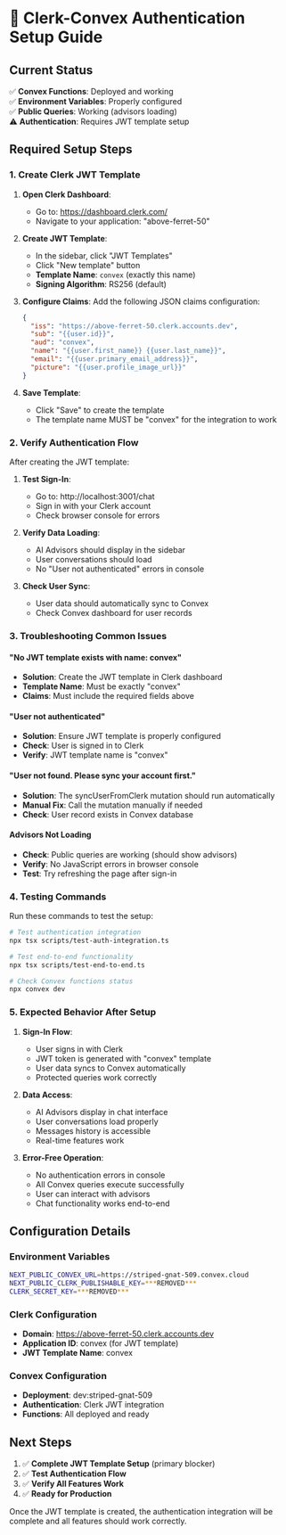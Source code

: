 # 🔐 Clerk-Convex Authentication Setup Guide

## Current Status
✅ **Convex Functions**: Deployed and working  
✅ **Environment Variables**: Properly configured  
✅ **Public Queries**: Working (advisors loading)  
⚠️ **Authentication**: Requires JWT template setup  

## Required Setup Steps

### 1. Create Clerk JWT Template

1. **Open Clerk Dashboard**:
   - Go to: https://dashboard.clerk.com/
   - Navigate to your application: "above-ferret-50"

2. **Create JWT Template**:
   - In the sidebar, click "JWT Templates"
   - Click "New template" button
   - **Template Name**: `convex` (exactly this name)
   - **Signing Algorithm**: RS256 (default)

3. **Configure Claims**:
   Add the following JSON claims configuration:

   ```json
   {
     "iss": "https://above-ferret-50.clerk.accounts.dev",
     "sub": "{{user.id}}",
     "aud": "convex",
     "name": "{{user.first_name}} {{user.last_name}}",
     "email": "{{user.primary_email_address}}",
     "picture": "{{user.profile_image_url}}"
   }
   ```

4. **Save Template**:
   - Click "Save" to create the template
   - The template name MUST be "convex" for the integration to work

### 2. Verify Authentication Flow

After creating the JWT template:

1. **Test Sign-In**:
   - Go to: http://localhost:3001/chat
   - Sign in with your Clerk account
   - Check browser console for errors

2. **Verify Data Loading**:
   - AI Advisors should display in the sidebar
   - User conversations should load
   - No "User not authenticated" errors in console

3. **Check User Sync**:
   - User data should automatically sync to Convex
   - Check Convex dashboard for user records

### 3. Troubleshooting Common Issues

#### "No JWT template exists with name: convex"
- **Solution**: Create the JWT template in Clerk dashboard
- **Template Name**: Must be exactly "convex"
- **Claims**: Must include the required fields above

#### "User not authenticated" 
- **Solution**: Ensure JWT template is properly configured
- **Check**: User is signed in to Clerk
- **Verify**: JWT template name is "convex"

#### "User not found. Please sync your account first."
- **Solution**: The syncUserFromClerk mutation should run automatically
- **Manual Fix**: Call the mutation manually if needed
- **Check**: User record exists in Convex database

#### Advisors Not Loading
- **Check**: Public queries are working (should show advisors)
- **Verify**: No JavaScript errors in browser console
- **Test**: Try refreshing the page after sign-in

### 4. Testing Commands

Run these commands to test the setup:

```bash
# Test authentication integration
npx tsx scripts/test-auth-integration.ts

# Test end-to-end functionality
npx tsx scripts/test-end-to-end.ts

# Check Convex functions status
npx convex dev
```

### 5. Expected Behavior After Setup

1. **Sign-In Flow**:
   - User signs in with Clerk
   - JWT token is generated with "convex" template
   - User data syncs to Convex automatically
   - Protected queries work correctly

2. **Data Access**:
   - AI Advisors display in chat interface
   - User conversations load properly
   - Messages history is accessible
   - Real-time features work

3. **Error-Free Operation**:
   - No authentication errors in console
   - All Convex queries execute successfully
   - User can interact with advisors
   - Chat functionality works end-to-end

## Configuration Details

### Environment Variables
```bash
NEXT_PUBLIC_CONVEX_URL=https://striped-gnat-509.convex.cloud
NEXT_PUBLIC_CLERK_PUBLISHABLE_KEY=***REMOVED***
CLERK_SECRET_KEY=***REMOVED***
```

### Clerk Configuration
- **Domain**: https://above-ferret-50.clerk.accounts.dev
- **Application ID**: convex (for JWT template)
- **JWT Template Name**: convex

### Convex Configuration
- **Deployment**: dev:striped-gnat-509
- **Authentication**: Clerk JWT integration
- **Functions**: All deployed and ready

## Next Steps

1. ✅ **Complete JWT Template Setup** (primary blocker)
2. ✅ **Test Authentication Flow**
3. ✅ **Verify All Features Work**
4. ✅ **Ready for Production**

Once the JWT template is created, the authentication integration will be complete and all features should work correctly.
